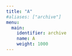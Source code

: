 ```yaml
---
title: "A"
#aliases: ["archive"]
menu:
  main:
    identifier: archive
    name: A
    weight: 1000
---
```

